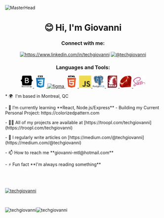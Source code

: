 <!-- [![MasterHead]() -->
![MasterHead](https://user-images.githubusercontent.com/88079608/189420978-cb361441-3322-4204-99a8-aacfc47dbf7a.gif)
<h1 align="center"> 😊 Hi, I'm Giovanni</h1>

<h3 align="center">Connect with me:</h3>
<p align="center">
<a href="https://linkedin.com/in/https://www.linkedin.com/in/techgiovanni" target="blank"><img align="center" src="https://raw.githubusercontent.com/rahuldkjain/github-profile-readme-generator/master/src/images/icons/Social/linked-in-alt.svg" alt="https://www.linkedin.com/in/techgiovanni" height="30" width="40" /></a>
<a href="https://medium.com/@techgiovanni" target="blank"><img align="center" src="https://raw.githubusercontent.com/rahuldkjain/github-profile-readme-generator/master/src/images/icons/Social/medium.svg" alt="@techgiovanni" height="30" width="40" /></a>
</p>


<h3 align="center">Languages and Tools:</h3>
<p align="center"> <a href="https://getbootstrap.com" target="_blank" rel="noreferrer"> <img src="https://raw.githubusercontent.com/devicons/devicon/master/icons/bootstrap/bootstrap-plain-wordmark.svg" alt="bootstrap" width="40" height="40"/> </a> <a href="https://www.w3schools.com/css/" target="_blank" rel="noreferrer"> <img src="https://raw.githubusercontent.com/devicons/devicon/master/icons/css3/css3-original-wordmark.svg" alt="css3" width="40" height="40"/> </a> <a href="https://www.figma.com/" target="_blank" rel="noreferrer"> <img src="https://www.vectorlogo.zone/logos/figma/figma-icon.svg" alt="figma" width="40" height="40"/> </a> <a href="https://www.w3.org/html/" target="_blank" rel="noreferrer"> <img src="https://raw.githubusercontent.com/devicons/devicon/master/icons/html5/html5-original-wordmark.svg" alt="html5" width="40" height="40"/> </a> <a href="https://developer.mozilla.org/en-US/docs/Web/JavaScript" target="_blank" rel="noreferrer"> <img src="https://raw.githubusercontent.com/devicons/devicon/master/icons/javascript/javascript-original.svg" alt="javascript" width="40" height="40"/> </a> <a href="https://www.postgresql.org" target="_blank" rel="noreferrer"> <img src="https://raw.githubusercontent.com/devicons/devicon/master/icons/postgresql/postgresql-original-wordmark.svg" alt="postgresql" width="40" height="40"/> </a> <a href="https://rubyonrails.org" target="_blank" rel="noreferrer"> <img src="https://raw.githubusercontent.com/devicons/devicon/master/icons/rails/rails-original-wordmark.svg" alt="rails" width="40" height="40"/> </a> <a href="https://www.ruby-lang.org/en/" target="_blank" rel="noreferrer"> <img src="https://raw.githubusercontent.com/devicons/devicon/master/icons/ruby/ruby-original.svg" alt="ruby" width="40" height="40"/> </a> <a href="https://sass-lang.com" target="_blank" rel="noreferrer"> <img src="https://raw.githubusercontent.com/devicons/devicon/master/icons/sass/sass-original.svg" alt="sass" width="40" height="40"/> </a> </p>


<p>* 🌍  I'm based in Montreal, QC</p>

<p> - 🌱 I’m currently learning **React, Node.js/Express** - Building my Current Personal Project: https://colorizedpattern.com</p>

<p>- 👨‍💻 All of my projects are available at [https://troopl.com/techgiovanni](https://troopl.com/techgiovanni)</p>

<p>- 📝 I regularly write articles on [https://medium.com/@techgiovanni](https://medium.com/@techgiovanni)</p>

<p>- 📫 How to reach me **giovanni-mtl@hotmail.com**</p>

<p>- ⚡ Fun fact **I'm always reading something**</p>

<br>
<br>

<p align="left"> <a href="https://github.com/ryo-ma/github-profile-trophy"><img src="https://github-profile-trophy.vercel.app/?username=techgiovanni" alt="techgiovanni" /></a> </p>

<br>
<p><img align="left" src="https://github-readme-stats.vercel.app/api/top-langs?username=techgiovanni&show_icons=true&locale=en&layout=compact" alt="techgiovanni" /></p>

<p>&nbsp;<img align="left" src="https://github-readme-stats.vercel.app/api?username=techgiovanni&show_icons=true&locale=en" alt="techgiovanni" /></p>

